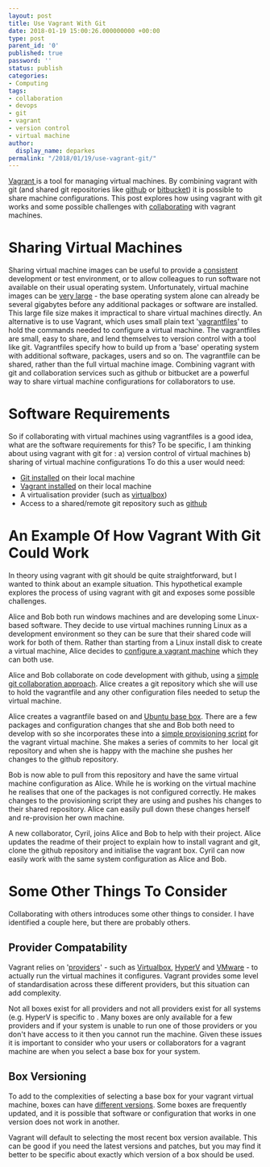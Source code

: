 ```yaml
---
layout: post
title: Use Vagrant With Git
date: 2018-01-19 15:00:26.000000000 +00:00
type: post
parent_id: '0'
published: true
password: ''
status: publish
categories:
- Computing
tags:
- collaboration
- devops
- git
- vagrant
- version control
- virtual machine
author:
  display_name: deparkes
permalink: "/2018/01/19/use-vagrant-git/"
---
```

<a href="https://wp.me/p4DE9r-X5">Vagrant </a>is a tool for managing virtual machines. By combining vagrant with git (and shared git repositories like <a href="https://github.com/">github</a> or <a href="https://bitbucket.org/">bitbucket</a>) it is possible to share machine configurations. This post explores how using vagrant with git works and some possible challenges with <a href="{{site.baseurl}}/2017/12/15/basic-git-simple-collaborative-working/">collaborating</a> with vagrant machines.
<h1>Sharing Virtual Machines</h1>
Sharing virtual machine images can be useful to provide a <a href="https://dzone.com/articles/works-on-my-machine">consistent</a> development or test environment, or to allow colleagues to run software not available on their usual operating system. Unfortunately, virtual machine images can be <a href="https://www.tintri.com/blog/2016/05/data-dive-vm-sizes-real-world">very large</a> - the base operating system alone can already be several gigabytes before any additional packages or software are installed. This large file size makes it impractical to share virtual machines directly.
An alternative is to use Vagrant, which uses small plain text '<a href="https://www.vagrantup.com/docs/vagrantfile/">vagrantfiles</a>' to hold the commands needed to configure a virtual machine. The vagrantfiles are small, easy to share, and lend themselves to version control with a tool like git.
Vagrantfiles specify how to build up from a 'base' operating system with additional software, packages, users and so on. The vagrantfile can be shared, rather than the full virtual machine image. Combining vagrant with git and collaboration services such as github or bitbucket are a powerful way to share virtual machine configurations for collaborators to use.
<h1>Software Requirements</h1>
So if collaborating with virtual machines using vagrantfiles is a good idea, what are the software requirements for this?
To be specific, I am thinking about using vagrant with git for :
a) version control of virtual machines
b) sharing of virtual machine configurations
To do this a user would need:
<ul>
<li>
<a href="https://www.atlassian.com/git/tutorials/install-git">Git installed</a> on their local machine</li>
<li>
<a href="https://www.vagrantup.com/docs/installation/">Vagrant installed</a> on their local machine</li>
<li>A virtualisation provider (such as <a href="https://www.virtualbox.org/">virtualbox</a>)</li>
<li>Access to a shared/remote git repository such as <a href="https://github.com/">github</a>
</li>
</ul>
<h1>An Example Of How Vagrant With Git Could Work</h1>
In theory using vagrant with git should be quite straightforward, but I wanted to think about an example situation. This hypothetical example explores the process of using vagrant with git and exposes some possible challenges.

Alice and Bob both run windows machines and are developing some Linux-based software. They decide to use virtual machines running Linux as a development environment so they can be sure that their shared code will work for both of them. Rather than starting from a Linux install disk to create a virtual machine, Alice decides to <a href="https://wp.me/p4DE9r-X5">configure a vagrant machine</a> which they can both use.

Alice and Bob collaborate on code development with github, using a <a href="{{site.baseurl}}/2017/12/15/basic-git-simple-collaborative-working/">simple git collaboration approach</a>. Alice creates a git repository which she will use to hold the vagrantfile and any other configuration files needed to setup the virtual machine.

Alice creates a vagrantfile based on and <a href="https://app.vagrantup.com/bento/boxes/ubuntu-16.04">Ubuntu base box</a>. There are a few packages and configuration changes that she and Bob both need to develop with so she incorporates these into a <a href="{{site.baseurl}}/2017/12/07/vagrant-shell-script-provision/">simple provisioning script</a> for the vagrant virtual machine. She makes a series of commits to her  local git repository and when she is happy with the machine she pushes her changes to the github repository.

Bob is now able to pull from this repository and have the same virtual machine configuration as Alice. While he is working on the virtual machine he realises that one of the packages is not configured correctly. He makes changes to the provisioning script they are using and pushes his changes to their shared repository. Alice can easily pull down these changes herself and re-provision her own machine.

A new collaborator, Cyril, joins Alice and Bob to help with their project. Alice updates the readme of their project to explain how to install vagrant and git, clone the github repository and initialise the vagrant box. Cyril can now easily work with the same system configuration as Alice and Bob.
<h1>Some Other Things To Consider</h1>
Collaborating with others introduces some other things to consider. I have identified a couple here, but there are probably others.
<h2>Provider Compatability</h2>
Vagrant relies on '<a href="https://www.vagrantup.com/docs/providers/">providers</a>' - such as <a href="https://www.virtualbox.org/">Virtualbox</a>, <a href="https://www.microsoft.com/en-us/cloud-platform/server-virtualization">HyperV</a> and <a href="https://www.vmware.com/">VMware</a> - to actually run the virtual machines it configures. Vagrant provides some level of standardisation across these different providers, but this situation can add complexity.

Not all boxes exist for all providers and not all providers exist for all systems (e.g. HyperV is specific to . Many boxes are only available for a few providers and if your system is unable to run one of those providers or you don't have access to it then you cannot run the machine.
Given these issues it is important to consider who your users or collaborators for a vagrant machine are when you select a base box for your system.
<h2>Box Versioning</h2>
To add to the complexities of selecting a base box for your vagrant virtual machine, boxes can have <a href="https://www.vagrantup.com/docs/boxes/versioning.html">different versions</a>. Some boxes are frequently updated, and it is possible that software or configuration that works in one version does not work in another.

Vagrant will default to selecting the most recent box version available. This can be good if you need the latest versions and patches, but you may find it better to be specific about exactly which version of a box should be used.
